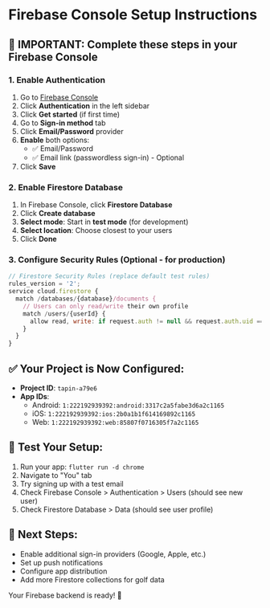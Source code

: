 # Firebase Console Setup Instructions

## 🎯 **IMPORTANT: Complete these steps in your Firebase Console**

### 1. **Enable Authentication**
1. Go to [Firebase Console](https://console.firebase.google.com/project/tapin-a79e6)
2. Click **Authentication** in the left sidebar
3. Click **Get started** (if first time)
4. Go to **Sign-in method** tab
5. Click **Email/Password** provider
6. **Enable** both options:
   - ✅ Email/Password
   - ✅ Email link (passwordless sign-in) - Optional
7. Click **Save**

### 2. **Enable Firestore Database**
1. In Firebase Console, click **Firestore Database**
2. Click **Create database**
3. **Select mode**: Start in **test mode** (for development)
4. **Select location**: Choose closest to your users
5. Click **Done**

### 3. **Configure Security Rules (Optional - for production)**
```javascript
// Firestore Security Rules (replace default test rules)
rules_version = '2';
service cloud.firestore {
  match /databases/{database}/documents {
    // Users can only read/write their own profile
    match /users/{userId} {
      allow read, write: if request.auth != null && request.auth.uid == userId;
    }
  }
}
```

## ✅ **Your Project is Now Configured:**

- **Project ID**: `tapin-a79e6`
- **App IDs**:
  - Android: `1:222192939392:android:3317c2a5fabe3d6a2c1165`
  - iOS: `1:222192939392:ios:2b0a1b1f614169892c1165`
  - Web: `1:222192939392:web:85807f0716305f7a2c1165`

## 🚀 **Test Your Setup:**

1. Run your app: `flutter run -d chrome`
2. Navigate to "You" tab
3. Try signing up with a test email
4. Check Firebase Console > Authentication > Users (should see new user)
5. Check Firestore Database > Data (should see user profile)

## 🔧 **Next Steps:**

- Enable additional sign-in providers (Google, Apple, etc.)
- Set up push notifications
- Configure app distribution
- Add more Firestore collections for golf data

Your Firebase backend is ready! 🎉